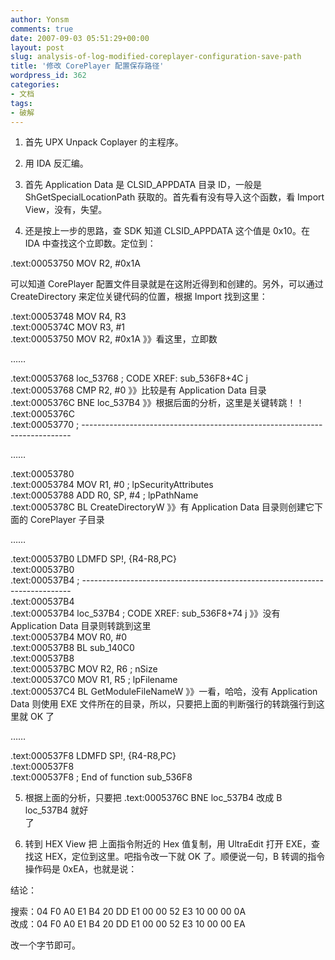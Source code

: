 ```yaml
---
author: Yonsm
comments: true
date: 2007-09-03 05:51:29+00:00
layout: post
slug: analysis-of-log-modified-coreplayer-configuration-save-path
title: '修改 CorePlayer 配置保存路径'
wordpress_id: 362
categories:
- 文档
tags:
- 破解
---
```


1. 首先 UPX Unpack Coplayer 的主程序。  
  
2. 用 IDA 反汇编。  
  
3. 首先 Application Data 是 CLSID_APPDATA 目录 ID，一般是 ShGetSpecialLocationPath 获取的。首先看有没有导入这个函数，看 Import View，没有，失望。  
  
4. 还是按上一步的思路，查 SDK 知道 CLSID_APPDATA 这个值是 0x10。在 IDA 中查找这个立即数。定位到：<!-- more -->  
  
  
.text:00053750                 MOV     R2, #0x1A  
  
  
  可以知道 CorePlayer 配置文件目录就是在这附近得到和创建的。另外，可以通过 CreateDirectory 来定位关键代码的位置，根据 Import 找到这里：  
  
  
.text:00053748                 MOV     R4, R3  
.text:0005374C                 MOV     R3, #1  
.text:00053750                 MOV     R2, #0x1A 》》看这里，立即数  
  
……  
  
.text:00053768 loc_53768                               ; CODE XREF: sub_536F8+4C j  
.text:00053768                 CMP     R2, #0  》》比较是有 Application Data 目录  
.text:0005376C                 BNE     loc_537B4  》》根据后面的分析，这里是关键转跳！！  
.text:0005376C  
.text:00053770 ; ---------------------------------------------------------------------------  
  
……  
  
.text:00053780  
.text:00053784                 MOV     R1, #0          ; lpSecurityAttributes  
.text:00053788                 ADD     R0, SP, #4      ; lpPathName  
.text:0005378C                 BL      CreateDirectoryW  》》有 Application Data 目录则创建它下面的 CorePlayer 子目录  
  
……  
  
.text:000537B0                 LDMFD   SP!, {R4-R8,PC}  
.text:000537B0  
.text:000537B4 ; ---------------------------------------------------------------------------  
.text:000537B4  
.text:000537B4 loc_537B4                               ; CODE XREF: sub_536F8+74 j  》》没有 Application Data 目录则转跳到这里  
.text:000537B4                 MOV     R0, #0  
.text:000537B8                 BL      sub_140C0  
.text:000537B8  
.text:000537BC                 MOV     R2, R6          ; nSize  
.text:000537C0                 MOV     R1, R5          ; lpFilename  
.text:000537C4                 BL      GetModuleFileNameW  》》一看，哈哈，没有 Application Data 则使用 EXE 文件所在的目录，所以，只要把上面的判断强行的转跳强行到这里就 OK 了  
  
……  
  
.text:000537F8                 LDMFD   SP!, {R4-R8,PC}  
.text:000537F8  
.text:000537F8 ; End of function sub_536F8  
  
  
5. 根据上面的分析，只要把 .text:0005376C                 BNE     loc_537B4 改成 B     loc_537B4 就好  
了  
  
6. 转到 HEX View 把 上面指令附近的 Hex 值复制，用 UltraEdit 打开 EXE，查找这 HEX，定位到这里。吧指令改一下就 OK 了。顺便说一句，B 转调的指令操作码是 0xEA，也就是说：  
  
结论：  
  
搜索：04 F0 A0 E1 B4 20 DD E1  00 00 52 E3 10 00 00 0A  
改成：04 F0 A0 E1 B4 20 DD E1  00 00 52 E3 10 00 00 EA  
  
改一个字节即可。  


